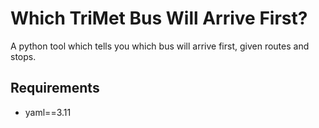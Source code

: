 # Which TriMet Bus Will Arrive First?

A python tool which tells you which bus will arrive first, given routes and stops.

## Requirements
- yaml==3.11
